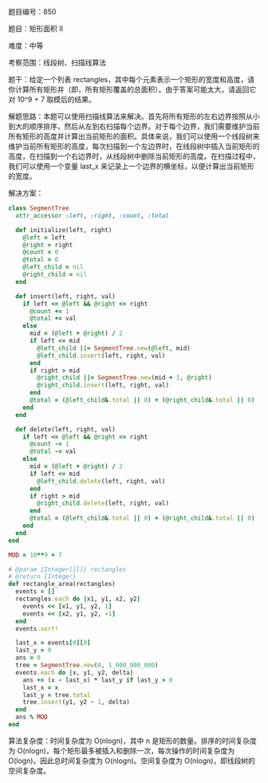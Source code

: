 题目编号：850

题目：矩形面积 II

难度：中等

考察范围：线段树、扫描线算法

题干：给定一个列表 rectangles，其中每个元素表示一个矩形的宽度和高度，请你计算所有矩形并（即，所有矩形覆盖的总面积）。由于答案可能太大，请返回它对 10^9 + 7 取模后的结果。

解题思路：本题可以使用扫描线算法来解决。首先将所有矩形的左右边界按照从小到大的顺序排序，然后从左到右扫描每个边界。对于每个边界，我们需要维护当前所有矩形的高度并计算出当前矩形的面积。具体来说，我们可以使用一个线段树来维护当前所有矩形的高度，每次扫描到一个左边界时，在线段树中插入当前矩形的高度，在扫描到一个右边界时，从线段树中删除当前矩形的高度。在扫描过程中，我们可以使用一个变量 last_x 来记录上一个边界的横坐标，以便计算出当前矩形的宽度。

解决方案：

```ruby
class SegmentTree
  attr_accessor :left, :right, :count, :total

  def initialize(left, right)
    @left = left
    @right = right
    @count = 0
    @total = 0
    @left_child = nil
    @right_child = nil
  end

  def insert(left, right, val)
    if left <= @left && @right <= right
      @count += 1
      @total += val
    else
      mid = (@left + @right) / 2
      if left <= mid
        @left_child ||= SegmentTree.new(@left, mid)
        @left_child.insert(left, right, val)
      end
      if right > mid
        @right_child ||= SegmentTree.new(mid + 1, @right)
        @right_child.insert(left, right, val)
      end
      @total = (@left_child&.total || 0) + (@right_child&.total || 0)
    end
  end

  def delete(left, right, val)
    if left <= @left && @right <= right
      @count -= 1
      @total -= val
    else
      mid = (@left + @right) / 2
      if left <= mid
        @left_child.delete(left, right, val)
      end
      if right > mid
        @right_child.delete(left, right, val)
      end
      @total = (@left_child&.total || 0) + (@right_child&.total || 0)
    end
  end
end

MOD = 10**9 + 7

# @param {Integer[][]} rectangles
# @return {Integer}
def rectangle_area(rectangles)
  events = []
  rectangles.each do |x1, y1, x2, y2|
    events << [x1, y1, y2, 1]
    events << [x2, y1, y2, -1]
  end
  events.sort!

  last_x = events[0][0]
  last_y = 0
  ans = 0
  tree = SegmentTree.new(0, 1_000_000_000)
  events.each do |x, y1, y2, delta|
    ans += (x - last_x) * last_y if last_y > 0
    last_x = x
    last_y = tree.total
    tree.insert(y1, y2 - 1, delta)
  end
  ans % MOD
end
```

算法复杂度：时间复杂度为 O(nlogn)，其中 n 是矩形的数量。排序的时间复杂度为 O(nlogn)，每个矩形最多被插入和删除一次，每次操作的时间复杂度为 O(logn)，因此总时间复杂度为 O(nlogn)。空间复杂度为 O(nlogn)，即线段树的空间复杂度。